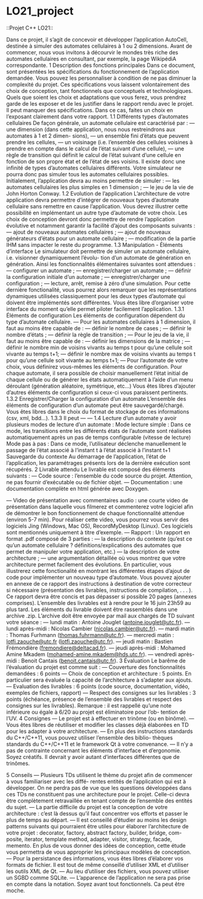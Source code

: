# LO21_project
::Projet C++ LO21::

Dans ce projet, il s’agit de concevoir et développer l’application AutoCell, destinée à simuler des automates cellulaires à 1 ou 2 dimensions. Avant de commencer, nous vous invitons à décourvir le mondes très riche des automates cellulaires en consultant, par exemple, la page WikipédiA correspondante.
1 Description des fonctions principales
Dans ce document, sont présentées les spécifications du fonctionnement de l’application demandée. Vous pouvez les personnaliser à condition de ne pas diminuer la complexité du projet. Ces spécifications vous laissent volontairement des choix de conception, tant fonctionnels que conceptuels et technologiques. Quels que soient les choix et adaptations que vous ferez, vous prendrez garde de les exposer et de les justifier dans le rapport rendu avec le projet. Il peut manquer des spécifications. Dans ce cas, faites un choix en l’exposant clairement dans votre rapport.
1.1 Différents types d’automates cellulaires
De façon générale, un automate cellulaire est caractérisé par :
— une dimension (dans cette application, nous nous restreindrons aux automates à 1 et 2 dimen-
sions),
— un ensemble fini d’états que peuvent prendre les cellules,
— un voisinage (i.e. l’ensemble des cellules voisines à prendre en compte dans le calcul de l’état
suivant d’une cellule),
— une règle de transition qui définit le calcul de l’état suivant d’une cellule en fonction de son
propre état et de l’état de ses voisins.
Il existe donc une infinité de types d’automates cellulaires différents. Votre simulateur ne pourra donc pas simuler tous les automates cellulaires possibles.
Initialement, l’application devra au moins permettre de simuler :
— les automates cellulaires les plus simples en 1 dimension ; — le jeu de la vie de John Horton Conway.
1.2 Evolution de l’application
L’architecture de votre application devra permettre d’intégrer de nouveaux types d’automate cellulaire sans remettre en cause l’application.
Vous devrez illustrer cette possibilité en implémentant un autre type d’automate de votre choix.
Les choix de conception devront donc permettre de rendre l’application évolutive et notamment garantir la facilité d’ajout des composants suivants :
— ajout de nouveaux automates cellulaires ;
— ajout de nouveaux générateurs d’états pour un automate cellulaire ; — modification de la partie IHM sans impacter le reste du programme.
1.3 Manipulation - Éléments d’interface
Le simulateur doit permettre de simuler un automate cellulaire, i.e. visionner dynamiquement l’évolu- tion d’un automate de génération en génération. Ainsi les fonctionnalités élémentaires suivantes sont attendues :
— configurer un automate ;
— enregistrer/charger un automate ;
— définir la configuration initiale d’un automate ;
— enregistrer/charger une configuration ;
— lecture, arrêt, remise à zéro d’une simulation.
Pour cette dernière fonctionalité, vous pourrez alors remarquer que les représentations dynamiques utilisées classiquement pour les deux types d’automate qui doivent être implémentés sont différentes. Vous êtes libre d’organiser votre interface du moment qu’elle permet piloter facilement l’application.
1.3.1 Éléments de configuration
Les éléments de configuration dépendent du type d’automate cellulaire.
— Pour les automates cellulaires à 1 dimension, il faut au moins être capable de :
— définir le nombre de cases ; — définir le nombre d’états ;
— définir la règle de transition ;
— Pour le jeu de la vie, il faut au moins être capable de :
— définir les dimensions de la matrice ;
— définir le nombre min de voisins vivants au temps t pour qu’une cellule soit vivante au temps
t+1;
— définir le nombre max de voisins vivants au temps t pour qu’une cellule soit vivante au temps
t+1;
— Pour l’automate de votre choix, vous définirez vous-mêmes les éléments de configuration.
Pour chaque automate, il sera possible de choisir manuellement l’état initial de chaque cellule ou de générer les états automatiquement à l’aide d’un menu déroulant (génération aléatoire, symétrique, etc...)
Vous êtes libres d’ajouter d’autres éléments de configuration si ceux-ci vous paraissent pertinents.
1.3.2 Enregistrer/Charger la configuration d’un automate
L’ensemble des éléments de configuration d’un automate peut être sauvegardé/chargé. Vous êtes libres dans le choix du format de stockage de ces informations (csv, xml, bdd...).
1.3.3
Il peut —
—
1.4
Lecture d’un automate
y avoir plusieurs modes de lecture d’un automate :
Mode lecture simple : Dans ce mode, les transitions entre les différents états de l’automate sont réalisées automatiquement après un pas de temps configurable (vitesse de lecture)
Mode pas à pas : Dans ce mode, l’utilisateur déclenche manuellement le passage de l’état associé à l’instant t à l’état associé à l’instant t+1
Sauvegarde du contexte
Au démarrage de l’application, l’état de l’application, les paramétrages présents lors de la dernière exécution sont récupérés.
2 Livrable attendu
Le livrable est composé des éléments suivants :
— Code source : l’ensemble du code source du projet. Attention, ne pas fournir d’exécutable ou
de fichier objet.
— Documentation : une documentation complète en html générée avec Doxygen.

— Video de présentation avec commentaires audio : une courte video de présentation dans laquelle vous filmerez et commenterez votre logiciel afin de démontrer le bon fonctionnement de chaque fonctionnalité attendue (environ 5-7 min). Pour réaliser cette video, vous pourrez vous servir des logiciels Jing (Windows, Mac OS), RecordMyDesktop (Linux). Ces logiciels sont mentionnés uniquement à titre d’exemple.
— Rapport : Un rapport en format .pdf composé de 3 parties :
— la description du contexte (qu’est ce qu’un automate cellulaire ? définitions/explications des
automates que permet de manipuler votre application, etc.)
— la description de votre architecture ;
— une argumentation détaillée où vous montrez que votre architecture permet facilement des
évolutions. En particulier, vous illustrerez cette fonctionalité en montrant les différentes
étapes d’ajout de code pour implémenter un nouveau type d’automate.
Vous pouvez ajouter en annexe de ce rapport des instructions à destination de votre correcteur si nécessaire (présentation des livrables, instructions de compilation, . . . ). Ce rapport devra être concis et pas dépasser si possible 20 pages (annexes comprises).
L’ensemble des livrables est à rendre pour le 16 juin 23h59 au plus tard. Les éléments du livrable doivent être rassemblés dans une archive .zip. L’archive doit être envoyée par mail aux chargés de TD suivant votre séance :
— lundi matin : Antoine Jouglet (antoine.jouglet@utc.fr).
— lundi après-midi : Nicolas Cambier (nicolas.cambier@utc.fr).
— mardi matin : Thomas Furhmann (thomas.fuhrmann@utc.fr).
— mercredi matin : lotfi.zaouche@utc.fr (lotfi.zaouche@utc.fr).
— jeudi matin : Bastien Frémondière (fremondiere@deltacad.fr).
— jeudi après-midi : Mohamed Amine Mkadem (mohamed-amine.mkadem@hds.utc.fr). — vendredi après-midi : Benoit Cantais (benoit.cantais@utc.fr).
3 Évaluation
Le barême de l’évaluation du projet est comme suit :
— Couverture des fonctionnalités demandées : 6 points
— Choix de conception et architecture : 5 points. En particulier sera évaluée la capacité de
l’architecture à s’adapter aux ajouts.
— Evaluation des livrables : 6 points (code source, documentation, vidéo, exemples de fichiers,
rapport)
— Respect des consignes sur les livrables : 3 points (échéance, présence de l’ensemble des
livrables et respect des consignes sur les livrables).
Remarque : il est rappellé qu’une note inférieure ou égale à 6/20 au projet est éliminatoire pour l’ob- tention de l’UV.
4 Consignes
— Le projet est à effectuer en trinôme (ou en binôme).
— Vous êtes libres de réutiliser et modifier les classes déjà élaborées en TD pour les adapter à votre
architecture.
— En plus des instructions standards du C++/C++11, vous pouvez utiliser l’ensemble des biblio-
thèques standards du C++/C++11 et le framework Qt à votre convenance.
— Il n’y a pas de contrainte concernant les éléments d’interface et d’ergonomie. Soyez créatifs. Il
devrait y avoir autant d’interfaces différentes que de trinômes.

5 Conseils
— Plusieurs TDs utilisent le thème du projet afin de commencer à vous familiariser avec les diffé- rentes entités de l’application qui est à développer. On ne perdra pas de vue que les questions développées dans ces TDs ne constituent pas une architecture pour le projet. Celle-ci devra être complètement retravaillée en tenant compte de l’ensemble des entités du sujet.
— La partie difficile du projet est la conception de votre architecture : c’est là dessus qu’il faut concentrer vos efforts et passer le plus de temps au départ.
— Il est conseillé d’étudier au moins les design patterns suivants qui pourraient être utiles pour élaborer l’architecture de votre projet : decorator, factory, abstract factory, builder, bridge, com- posite, iterator, template method, adapter, visitor, strategy, facade, memento. En plus de vous donner des idées de conception, cette étude vous permettra de vous approprier les principaux modèles de conception.
— Pour la persistance des informations, vous êtes libres d’élaborer vos formats de fichier. Il est tout de même conseillé d’utiliser XML et d’utiliser les outils XML de Qt.
— Au lieu d’utiliser des fichiers, vous pouvez utiliser un SGBD comme SQLite.
— L’apparence de l’application ne sera pas prise en compte dans la notation. Soyez avant tout
fonctionnels. Ca peut être moche.
